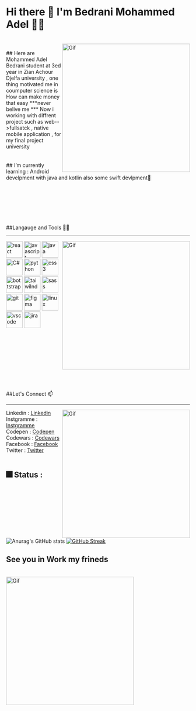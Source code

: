 # Hi there 👋 I'm Bedrani Mohammed Adel 👨‍💻
<br/>
<img align="right" alt="Gif" src="https://media.giphy.com/media/3o6Ztl7oraKm4ZJ9mw/giphy.gif" alt="react" width="350" heigth="300" >
<br/>
## Here are Mohammed Adel Bedrani student at 3ed year in Zian Achour Djelfa university , one thing motivated me in coumputer science is How can make money that easy ***never belive me *** Now i working with diffrent project such as web-->fullsatck , native mobile application , for my final project university 
<br/>
<br/>
<br/>
## I’m currently learning : Android develpment with java and kotlin also some swift devlpment🌱 
<br/>
<br/>
<br/>
<br/>
<br/>
<br/>
<br/>
<br/>
##Langauge and Tools 💪💪
<hr>
<img align="right" alt="Gif" src="https://media.giphy.com/media/XIqCQx02E1U9W/giphy.gif" alt="react" width="350" heigth="300" >
<p>
  <img src="https://cdn.jsdelivr.net/gh/devicons/devicon/icons/react/react-original.svg" alt="react" width="45" heigth="45" >
  <img src="https://cdn.jsdelivr.net/gh/devicons/devicon/icons/javascript/javascript-original.svg" alt="javascript" width="45" heigth="45" >
  <img src="https://cdn.jsdelivr.net/gh/devicons/devicon/icons/java/java-original-wordmark.svg" alt="java" width="45" heigth="45" >
  <img src="https://cdn.jsdelivr.net/gh/devicons/devicon/icons/csharp/csharp-original.svg" alt="C#" width="45" heigth="45" >
  <img src="https://cdn.jsdelivr.net/gh/devicons/devicon/icons/python/python-original.svg" alt="python" width="45" heigth="45" >
  <img src="https://cdn.jsdelivr.net/gh/devicons/devicon/icons/css3/css3-original.svg" alt="css3" width="45" heigth="45" >
  <img src="https://cdn.jsdelivr.net/gh/devicons/devicon/icons/bootstrap/bootstrap-original-wordmark.svg" alt="bottstrap" width="45" heigth="45" >
  <img src="https://cdn.jsdelivr.net/gh/devicons/devicon/icons/tailwindcss/tailwindcss-original-wordmark.svg" alt="taiwilnd" width="45" heigth="45" >
  <img src="https://cdn.jsdelivr.net/gh/devicons/devicon/icons/sass/sass-original.svg" alt="sass" width="45" heigth="45" >
  <img src="https://cdn.jsdelivr.net/gh/devicons/devicon/icons/git/git-original-wordmark.svg" alt="git" width="45" heigth="45" >
  <img src="https://cdn.jsdelivr.net/gh/devicons/devicon/icons/figma/figma-original.svg" alt="figma" width="45" heigth="45" >
  <img src="https://cdn.jsdelivr.net/gh/devicons/devicon/icons/linux/linux-original.svg" alt="linux" width="45" heigth="45" >
  <img src="https://cdn.jsdelivr.net/gh/devicons/devicon/icons/vscode/vscode-original.svg" alt="vscode" width="45" heigth="45" >
  <img src="https://cdn.jsdelivr.net/gh/devicons/devicon/icons/jira/jira-original-wordmark.svg" alt="jira" width="45" heigth="45" >
</p>
<br/>
<br/>
<br/>
<br/>
<br/>
<br/>
<br/>
<br/>
<br/>
##Let's Connect 📫
<hr>
<img align="right" alt="Gif" src="https://media.giphy.com/media/l41lVsYDBC0UVQJCE/giphy.gif" alt="react" width="350" heigth="300" >
Linkedin : <a href="https://www.linkedin.com/in/bedrani-mohammed-adel-3477b9247/" target="_blank">Linkedin</a> <br/>
Instgramme : <a href="https://www.instagram.com/adel_mohammed16/" target="_blank">Instgramme</a><br/>
Codepen : <a href="https://codepen.io/Bedrani-MohammedAdel" target="_blank">Codepen</a><br/>
Codewars : <a href="https://www.codewars.com/users/Bedrani%20Mohammed%20Adel%20" target="_blank">Codewars</a><br/>
Facebook : <a href="https://www.facebook.com/profile.php?id=100013937412279" target="_blank">Facebook</a><br/>
Twitter : <a href="https://twitter.com/Youcef43069530" target="_blank">Twitter</a>
<br/>
<br/>

## 🎆 Status :
![Anurag's GitHub stats](https://github-readme-stats.vercel.app/api?username=youcefbedrani&show_icons=true&theme=radical)
[![GitHub Streak](https://streak-stats.demolab.com/?user=youcefbedrani&theme=highcontrast)](https://git.io/streak-stats)


## See you in Work my frineds 
<br/>
<img align="center" alt="Gif" src="https://media.giphy.com/media/NEvPzZ8bd1V4Y/giphy.gif" alt="react" width="350" heigth="300" >
<br/>
<!--
**youcefbedrani/youcefbedrani** is a ✨ _special_ ✨ repository because its `README.md` (this file) appears on your GitHub profile.

Here are some ideas to get you started:

- 🔭 I’m currently working on ...
- 🌱 I’m currently learning ...
- 👯 I’m looking to collaborate on ...
- 🤔 I’m looking for help with ...
- 💬 Ask me about ...
- 📫 How to reach me: ...
- 😄 Pronouns: ...
- ⚡ Fun fact: ...
-->
